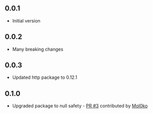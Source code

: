 ## 0.0.1

- Initial version

## 0.0.2

- Many breaking changes

## 0.0.3

- Updated http package to 0.12.1

## 0.1.0

- Upgraded package to null safety - [PR #3](https://github.com/jamiewest/sse_client/pull/3) contributed by [Mol0ko](https://github.com/Mol0ko)
